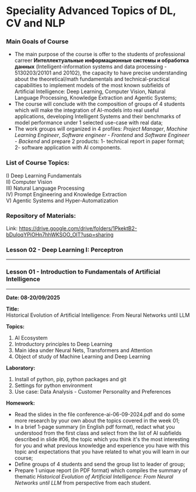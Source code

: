 # Speciality Advanced Topics of DL, CV and NLP

### Main Goals of Course  
  
- The main purpose of the course is offer to the students of professional carreer **Интеллектуальные информационные системы и обработка данных** (Intelligent-information systems and data processing - 5130203/20101 and 20102), the capacity to have precise understanding about the theoretical/math fundamentals and technical-practical capabilities to implement models of the most known subfields of Artificial Intelligence: Deep Learning, Computer Vision, Natural Language Processing, Knowledge Extraction and Agentic Systems;  
- The course will conclude with the composition of groups of 4 students which will make the integration of AI-models into real useful applications, developing Intelligent Systems and their benchmarks of model performance under 1 selected use-case with real data;
- The work groups will organized in 4 profiles: *Project Manager*, *Machine Learning Engineer*, *Software engineer - Frontend* and *Software Engineer - Backend* and prepare 2 products: 1- technical report in paper format; 2- software application with AI components.   
  
### List of Course Topics:   
   
I) Deep Learning Fundamentals   
II) Computer Vision  
III) Natural Language Processing  
IV) Prompt Engineering and Knowledge Extraction  
V) Agentic Systems and Hyper-Automatization  
  
### Repository of Materials:  
  
Link: https://drive.google.com/drive/folders/1PkektB2-bDuIoqYPiOHn7hhWKSOO_OlT?usp=sharing  
  
### Lesson 02 - Deep Learning I: Perceptron    
-------------------------------------------  
  
   
### Lesson 01 - Introduction to Fundamentals of Artificial Intelligence  
------------------------------------------------------------------------  

**Date: 08-20/09/2025**   
   
**Title:**   
Historical Evolution of Artificial Intelligence: From Neural Networks until LLM   
  
**Topics:**   
1) AI Ecosystem   
2) Introductory principles to Deep Learning   
3) Main idea under Neural Nets, Transformers and Attention  
4) Object of study of Machine Learning and Deep Learning  
  
**Laboratory:**    
1) Install of python, pip, python packages and git  
2) Settings for python environment  
3) Use case: Data Analysis - Customer Personality and Preferences  
  
**Homework:**   
- Read the slides in the file conference-ai-06-09-2024.pdf and do some more research by your own about the topics covered in the week 01;   
- In a brief 1-page summary (in English pdf format), redact what you understood from the first class and select from the list of AI subfields described in slide #06, the topic which you think it's the most interesting for you and what previous knowledge and experience you have with this topic and expectations that you have related to what you will learn in our course;  
- Define groups of 4 students and send the group list to leader of group;   
- Prepare 1 unique report (in PDF format) which compiles the summary of thematic *Historical Evolution of Artificial Intelligence: From Neural Networks until LLM* from perspective from each student.  
   
